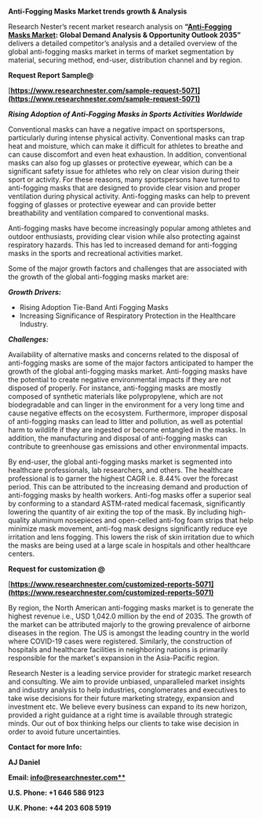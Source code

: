 ﻿**Anti-Fogging Masks Market trends growth & Analysis**

Research Nester’s recent market research analysis on **“[Anti-Fogging Masks Market](https://www.researchnester.com/reports/anti-fogging-masks-market/5071): Global Demand Analysis & Opportunity Outlook 2035”** delivers a detailed competitor’s analysis and a detailed overview of the global anti-fogging masks market in terms of market segmentation by material, securing method, end-user, distribution channel and by region.

**Request Report Sample@** 

[**https://www.researchnester.com/sample-request-5071](https://www.researchnester.com/sample-request-5071)** 

***Rising Adoption of Anti-Fogging Masks in Sports Activities Worldwide***

Conventional masks can have a negative impact on sportspersons, particularly during intense physical activity. Conventional masks can trap heat and moisture, which can make it difficult for athletes to breathe and can cause discomfort and even heat exhaustion. In addition, conventional masks can also fog up glasses or protective eyewear, which can be a significant safety issue for athletes who rely on clear vision during their sport or activity. For these reasons, many sportspersons have turned to anti-fogging masks that are designed to provide clear vision and proper ventilation during physical activity. Anti-fogging masks can help to prevent fogging of glasses or protective eyewear and can provide better breathability and ventilation compared to conventional masks.

Anti-fogging masks have become increasingly popular among athletes and outdoor enthusiasts, providing clear vision while also protecting against respiratory hazards. This has led to increased demand for anti-fogging masks in the sports and recreational activities market. 

Some of the major growth factors and challenges that are associated with the growth of the global anti-fogging masks market are:

***Growth Drivers:***

- Rising Adoption Tie-Band Anti Fogging Masks
- Increasing Significance of Respiratory Protection in the Healthcare Industry.

***Challenges:***

Availability of alternative masks and concerns related to the disposal of anti-fogging masks are some of the major factors anticipated to hamper the growth of the global anti-fogging masks market. Anti-fogging masks have the potential to create negative environmental impacts if they are not disposed of properly. For instance, anti-fogging masks are mostly composed of synthetic materials like polypropylene, which are not biodegradable and can linger in the environment for a very long time and cause negative effects on the ecosystem. Furthermore, improper disposal of anti-fogging masks can lead to litter and pollution, as well as potential harm to wildlife if they are ingested or become entangled in the masks. In addition, the manufacturing and disposal of anti-fogging masks can contribute to greenhouse gas emissions and other environmental impacts.

By end-user, the global anti-fogging masks market is segmented into healthcare professionals, lab researchers, and others. The healthcare professional is to garner the highest CAGR i.e. 8.44% over the forecast period. This can be attributed to the increasing demand and production of anti-fogging masks by health workers. Anti-fog masks offer a superior seal by conforming to a standard ASTM-rated medical facemask, significantly lowering the quantity of air exiting the top of the mask. By including high-quality aluminum nosepieces and open-celled anti-fog foam strips that help minimize mask movement, anti-fog mask designs significantly reduce eye irritation and lens fogging. This lowers the risk of skin irritation due to which the masks are being used at a large scale in hospitals and other healthcare centers.

**Request for customization @**

[**https://www.researchnester.com/customized-reports-5071](https://www.researchnester.com/customized-reports-5071)** 

By region, the North American anti-fogging masks market is to generate the highest revenue i.e., USD 1,042.0 million by the end of 2035. The growth of the market can be attributed majorly to the growing prevalence of airborne diseases in the region. The US is amongst the leading country in the world where COVID-19 cases were registered. Similarly, the construction of hospitals and healthcare facilities in neighboring nations is primarily responsible for the market's expansion in the Asia-Pacific region.

Research Nester is a leading service provider for strategic market research and consulting. We aim to provide unbiased, unparalleled market insights and industry analysis to help industries, conglomerates and executives to take wise decisions for their future marketing strategy, expansion and investment etc. We believe every business can expand to its new horizon, provided a right guidance at a right time is available through strategic minds. Our out of box thinking helps our clients to take wise decision in order to avoid future uncertainties.

**Contact for more Info:**

**AJ Daniel**

**Email: [info@researchnester.com**](mailto:info@researchnester.com)**

**U.S. Phone: +1 646 586 9123** 

**U.K. Phone: +44 203 608 5919**


